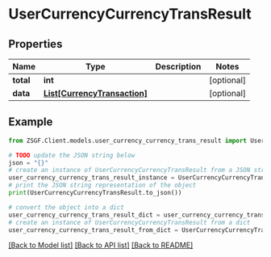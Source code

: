 # UserCurrencyCurrencyTransResult


## Properties

Name | Type | Description | Notes
------------ | ------------- | ------------- | -------------
**total** | **int** |  | [optional] 
**data** | [**List[CurrencyTransaction]**](CurrencyTransaction.md) |  | [optional] 

## Example

```python
from ZSGF.Client.models.user_currency_currency_trans_result import UserCurrencyCurrencyTransResult

# TODO update the JSON string below
json = "{}"
# create an instance of UserCurrencyCurrencyTransResult from a JSON string
user_currency_currency_trans_result_instance = UserCurrencyCurrencyTransResult.from_json(json)
# print the JSON string representation of the object
print(UserCurrencyCurrencyTransResult.to_json())

# convert the object into a dict
user_currency_currency_trans_result_dict = user_currency_currency_trans_result_instance.to_dict()
# create an instance of UserCurrencyCurrencyTransResult from a dict
user_currency_currency_trans_result_from_dict = UserCurrencyCurrencyTransResult.from_dict(user_currency_currency_trans_result_dict)
```
[[Back to Model list]](../README.md#documentation-for-models) [[Back to API list]](../README.md#documentation-for-api-endpoints) [[Back to README]](../README.md)


